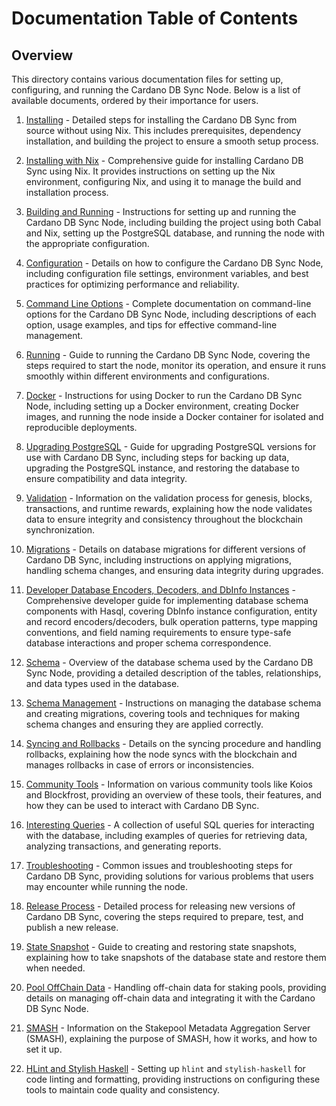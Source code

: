 # Documentation Table of Contents

## Overview

This directory contains various documentation files for setting up, configuring, and running the Cardano DB Sync Node. Below is a list of available documents, ordered by their importance for users.

1. [Installing](https://github.com/IntersectMBO/cardano-db-sync/blob/master/doc/installing.md) - Detailed steps for installing the Cardano DB Sync from source without using Nix. This includes prerequisites, dependency installation, and building the project to ensure a smooth setup process.

2. [Installing with Nix](https://github.com/IntersectMBO/cardano-db-sync/blob/master/doc/installing-with-nix.md) - Comprehensive guide for installing Cardano DB Sync using Nix. It provides instructions on setting up the Nix environment, configuring Nix, and using it to manage the build and installation process.

3. [Building and Running](https://github.com/IntersectMBO/cardano-db-sync/blob/master/doc/building-running.md) - Instructions for setting up and running the Cardano DB Sync Node, including building the project using both Cabal and Nix, setting up the PostgreSQL database, and running the node with the appropriate configuration.

4. [Configuration](https://github.com/IntersectMBO/cardano-db-sync/blob/master/doc/configuration.md) - Details on how to configure the Cardano DB Sync Node, including configuration file settings, environment variables, and best practices for optimizing performance and reliability.

5. [Command Line Options](https://github.com/IntersectMBO/cardano-db-sync/blob/master/doc/command-line-options.md) - Complete documentation on command-line options for the Cardano DB Sync Node, including descriptions of each option, usage examples, and tips for effective command-line management.

6. [Running](https://github.com/IntersectMBO/cardano-db-sync/blob/master/doc/running.md) - Guide to running the Cardano DB Sync Node, covering the steps required to start the node, monitor its operation, and ensure it runs smoothly within different environments and configurations.

7. [Docker](https://github.com/IntersectMBO/cardano-db-sync/blob/master/doc/docker.md) - Instructions for using Docker to run the Cardano DB Sync Node, including setting up a Docker environment, creating Docker images, and running the node inside a Docker container for isolated and reproducible deployments.

8. [Upgrading PostgreSQL](https://github.com/IntersectMBO/cardano-db-sync/blob/master/doc/upgrading-postgresql.md) - Guide for upgrading PostgreSQL versions for use with Cardano DB Sync, including steps for backing up data, upgrading the PostgreSQL instance, and restoring the database to ensure compatibility and data integrity.

9. [Validation](https://github.com/IntersectMBO/cardano-db-sync/blob/master/doc/validation.md) - Information on the validation process for genesis, blocks, transactions, and runtime rewards, explaining how the node validates data to ensure integrity and consistency throughout the blockchain synchronization.

10. [Migrations](https://github.com/IntersectMBO/cardano-db-sync/blob/master/doc/migrations.md) - Details on database migrations for different versions of Cardano DB Sync, including instructions on applying migrations, handling schema changes, and ensuring data integrity during upgrades.

11. [Developer Database Encoders, Decoders, and DbInfo Instances](https://github.com/IntersectMBO/cardano-db-sync/blob/master/doc/database-encode-decode.md) - Comprehensive developer guide for implementing database schema components with Hasql, covering DbInfo instance configuration, entity and record encoders/decoders, bulk operation patterns, type mapping conventions, and field naming requirements to ensure type-safe database interactions and proper schema correspondence.

12. [Schema](https://github.com/IntersectMBO/cardano-db-sync/blob/master/doc/schema.md) - Overview of the database schema used by the Cardano DB Sync Node, providing a detailed description of the tables, relationships, and data types used in the database.

13. [Schema Management](https://github.com/IntersectMBO/cardano-db-sync/blob/master/doc/schema-management.md) - Instructions on managing the database schema and creating migrations, covering tools and techniques for making schema changes and ensuring they are applied correctly.

14. [Syncing and Rollbacks](https://github.com/IntersectMBO/cardano-db-sync/blob/master/doc/syncing-and-rollbacks.md) - Details on the syncing procedure and handling rollbacks, explaining how the node syncs with the blockchain and manages rollbacks in case of errors or inconsistencies.

15. [Community Tools](https://github.com/IntersectMBO/cardano-db-sync/blob/master/doc/community-tools.md) - Information on various community tools like Koios and Blockfrost, providing an overview of these tools, their features, and how they can be used to interact with Cardano DB Sync.

16. [Interesting Queries](https://github.com/IntersectMBO/cardano-db-sync/blob/master/doc/interesting-queries.md) - A collection of useful SQL queries for interacting with the database, including examples of queries for retrieving data, analyzing transactions, and generating reports.

17. [Troubleshooting](https://github.com/IntersectMBO/cardano-db-sync/blob/master/doc/troubleshooting.md) - Common issues and troubleshooting steps for Cardano DB Sync, providing solutions for various problems that users may encounter while running the node.

18. [Release Process](https://github.com/IntersectMBO/cardano-db-sync/blob/master/doc/release-process.md) - Detailed process for releasing new versions of Cardano DB Sync, covering the steps required to prepare, test, and publish a new release.

19. [State Snapshot](https://github.com/IntersectMBO/cardano-db-sync/blob/master/doc/state-snapshot.md) - Guide to creating and restoring state snapshots, explaining how to take snapshots of the database state and restore them when needed.

20. [Pool OffChain Data](https://github.com/IntersectMBO/cardano-db-sync/blob/master/doc/pool-offchain-data.md) - Handling off-chain data for staking pools, providing details on managing off-chain data and integrating it with the Cardano DB Sync Node.

21. [SMASH](https://github.com/IntersectMBO/cardano-db-sync/blob/master/doc/smash.md) - Information on the Stakepool Metadata Aggregation Server (SMASH), explaining the purpose of SMASH, how it works, and how to set it up.

22. [HLint and Stylish Haskell](https://github.com/IntersectMBO/cardano-db-sync/blob/master/doc/hlint-stylish-haskell.md) - Setting up `hlint` and `stylish-haskell` for code linting and formatting, providing instructions on configuring these tools to maintain code quality and consistency.

